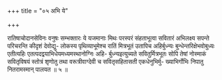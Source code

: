 +++
title = "०५ अभि ये"

+++

रातिषाचोदानसेविनः वनुषः सम्भक्तारः ये यजमानाः मिथः परस्परं संहताभूत्वा सवितारं अभिलक्ष्य सपन्ते परिचरन्ति कीदृशं देवोद्यु- लोकस्य पृथिव्याभूमेश्च रातिं मित्रभूतं उतापिच अहिर्बुध्न्यः बुन्धेन्तरिक्षेभवोबुध्यः एतीत्यहिः एतत्पदद्वयाभिधेयमध्यमस्थानोग्निः अहि- र्बुध्न्यइत्युच्यते सवितुर्मित्रभूतः सोपि तेषां नोस्माकं सवितृविषयं स्तोत्रं शृणोतु तथा वरूत्रीवाग्देवी च सवितृसहितासती एकधेनुभिर्मु- ख्याभिर्गोभिः निपातु नितरामस्मान् पालयत ॥ ५ ॥
